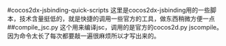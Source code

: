 #cocos2dx-jsbinding-quick-scripts
这里是cocos2dx-jsbinding用的一些脚本，技术含量挺低的，就是快捷的调用一些官方的工具，做东西稍微方便一点
##compile_jsc.py
这个用来编译jsc，调用的是官方的cocos2d.py jscompile。因为命令太长了每次都要敲一遍很麻烦所以才写出来的。
